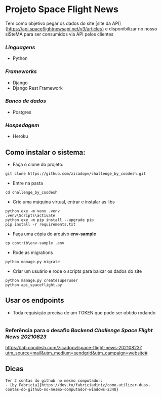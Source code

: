 # Projeto Space Flight News

Tem como objetivo pegar os dados do site [site da API]{https://api.spaceflightnewsapi.net/v3/articles} e disponibilizar no nosso siSteMA para ser consumidos via API pelos clientes


### *Linguagens*
- Python

### *Frameworks*
- Django
- Django Rest Framework

### *Banco de dados*
- Postgres

### *Hospedagem*
- Heroku

## Como instalar o sistema:
- Faça o clone do projeto: 
````
git clone https://github.com/zicadopv/challenge_by_coodesh.git
````
- Entre na pasta
````
cd challenge_by_coodesh
````
- Crie uma máquina virtual, entrar e instalar as libs
````
python.exe -m venv .venv
.venv\Scripts\activate
python.exe -m pip install --upgrade pip 
pip install -r requirements.txt
````

- Faça uma cópia do arquivo **env-sample**
````
cp contrib\env-sample .env
````
- Rode as migrations
````
python manage.py migrate
````
- Criar um usuário e rode o scripts para baixar os dados do site 
````
python manage.py createsuperuser
python api_spaceflight.py
````

## Usar os endpoints

- Toda requisição precisa de um TOKEN que pode ser obtido rodando 
````
````


### Referência para o desafio ***Backend Challenge Space Flight News 20210823***

https://lab.coodesh.com/zicadopv/space-flight-news-20210823?utm_source=mail&utm_medium=sendgrid&utm_campaign=website#


## Dicas

````
Ter 2 contas do github no mesmo computador:
- [by Fabricia]{https://dev.to/fabriciadiniz/como-utilizar-duas-contas-do-github-no-mesmo-computador-windows-2348}
````
